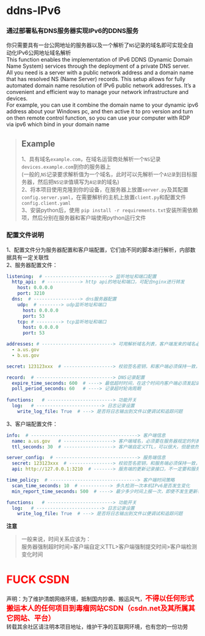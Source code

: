 # ddns-IPv6

### 通过部署私有DNS服务器实现IPv6的DDNS服务

你只需要具有一台公网地址的服务器以及一个解析了`NS`记录的域名即可实现全自动化IPv6公网地址域名解析  
This function enables the implementation of IPv6 DDNS (Dynamic Domain Name System) services through the deployment of a private DNS server.  
All you need is a server with a public network address and a domain name that has resolved NS (Name Server) records. This setup allows for fully automated domain name resolution of IPv6 public network addresses. It’s a convenient and efficient way to manage your network infrastructure and devices.  
For example, you can use it combine the domain name to your dynamic ipv6 address about your Windows pc, and then active it to pro version and turn on then remote control function, so you can use your computer with RDP via ipv6 which bind in your domain name
> ## Example  
> 1、具有域名`example.com`，在域名运营商处解析一个`NS`记录`devices.example.com`到你的服务器上  
> (一般的,`NS`记录要求解析值为一个域名，此时可以先解析一个`A记录`到目标服务器，然后把`NS记录`值填写为`A记录`的域名)  
> 2、将本项目使用克隆到你的设备，在服务器上放置`server.py`及其配置`config.server.yaml`，在需要解析的主机上放置`client.py`和配置文件`config.client.yaml`  
> 3、安装python后，使用 `pip install -r requirements.txt`安装所需依赖项，然后分别在服务器和客户端使用python运行文件
> 
### 配置文件说明
1、配置文件分为服务器配置和客户端配置，它们由不同的脚本进行解析，内部数据具有一定关联性  
2、服务器配置文件：
```yaml
listening:  # ------------------------> 监听地址和端口配置
  http_api:  # ------------> http api的地址和端口，可配合nginx进行转发
    host: 0.0.0.0
    port: 3210
  dns:  # -----------------> dns服务器配置
    udp:  # --------> udp监听地址和端口
      host: 0.0.0.0
      port: 53
    tcp: # ---------> tcp监听地址和端口
      host: 0.0.0.0
      port: 53

addresses: # --------------------------> 可用解析域名列表，客户端发来的域名必须在这个列表中
  - a.us.gov
  - b.us.gov

secret: 123123xxx  # ------------------> 校验签名密钥，和客户端必须保持一致，否则认证不能通过

record:  # ----------------------------> DNS记录配置
  expire_time_seconds: 600  # ----> 最低超时时间，在这个时间内客户端必须发起请求，否则会被清除记录，类似于TTL，但是是服务器强制的一个最小ttl，尽管客户端发来ttl比这个大，超过这个时间依然会被清理
  poll_period_seconds: 60   # ----> 记录超时轮询周期
  
functions:   # ------------------------> 功能开关
  log:   # ------------------------> 日志记录设置
    write_log_file: True  # ---> 是否将日志输出到文件以便调试和追踪问题

```
3、客户端配置文件：
```yaml
info:  # ---------------------------------------> 客户端信息
  name: a.us.gov   # ------------------> 客户端域名，必须要在服务器规定的列表当中
  ttl_seconds: 30  # ------------------> 客户端自定义TTL，可以很大，但是依然遵循服务端定义的超时清除策略

server_config:  # ------------------------------> 服务端信息
  secret: 123123xxx  # ----------------> 校验签名密钥，和服务端必须保持一致，否则认证不能通过
  api: http://127.0.0.1:3210  # -------> 服务端的更新记录接口，不一定要和服务器保持一致，能够配置nginx代理，数据可以抵达服务器进程的端口即可

time_policy:  # --------------------------------> 客户端时间策略
  scan_time_seconds: 10  # -----------> 多久检测一次本机IPv6是否发生变化
  min_report_time_seconds: 500  # ----> 最少多少时间上报一次，即使不发生更新也上报，保证数据最新，以免服务器丢弃

functions:   # ------------------------> 功能开关
  log:   # ------------------------> 日志记录设置
    write_log_file: True  # ---> 是否将日志输出到文件以便调试和追踪问题
```
**注意**
> 一般来说，时间关系应该为：  
> 服务器强制超时时间>客户端自定义TTL>客户端强制提交时间>客户端检测变化时间  

<h1 style="color: #f00;">FUCK CSDN</h1> 
声明：为了维护清朗网络环境，抵制国内抄袭、搬运风气，<span style="color: #f00; font-size: 1.3em; font-weight: bolder;">不得以任何形式搬运本人的任何项目到毒瘤网站CSDN（csdn.net及其所属其它网站、平台）</span><br>
转载其余社区请注明本项目地址，维护干净的互联网环境，也有您的一份功劳